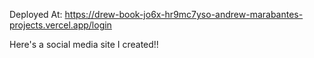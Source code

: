 Deployed At: 
https://drew-book-jo6x-hr9mc7yso-andrew-marabantes-projects.vercel.app/login

Here's a social media site I created!!
